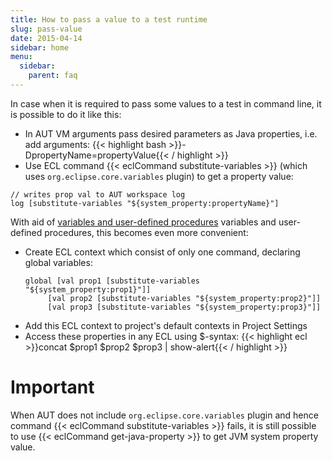 ```yaml
---
title: How to pass a value to a test runtime
slug: pass-value
date: 2015-04-14
sidebar: home
menu:
  sidebar:
    parent: faq
---
```



In case when it is required to pass some values to a test in command line, it is possible to do it like this:

- In AUT VM arguments pass desired parameters as Java properties, i.e. add arguments: 
{{< highlight bash >}}-DpropertyName=propertyValue{{< / highlight >}}
- Use ECL command {{< eclCommand substitute-variables >}} (which uses `org.eclipse.core.variables` plugin) to get a property value:
```ecl
// writes prop val to AUT workspace log
log [substitute-variables "${system_property:propertyName}"]
```

With aid of [variables and user-defined procedures](../../userguide/procedures/) variables and user-defined procedures, this becomes even more convenient:
- Create ECL context which consist of only one command, declaring global variables:
  ```
  global [val prop1 [substitute-variables "${system_property:prop1}"]]
       [val prop2 [substitute-variables "${system_property:prop2}"]]
       [val prop3 [substitute-variables "${system_property:prop3}"]]
  ```
- Add this ECL context to project's default contexts in Project Settings
- Access these properties in any ECL using $-syntax:
{{< highlight ecl >}}concat $prop1 $prop2 $prop3 | show-alert{{< / highlight >}}


# Important
When AUT does not include `org.eclipse.core.variables` plugin and hence command {{< eclCommand substitute-variables >}} fails, it is still possible to use {{< eclCommand get-java-property >}} to get JVM system property value.

